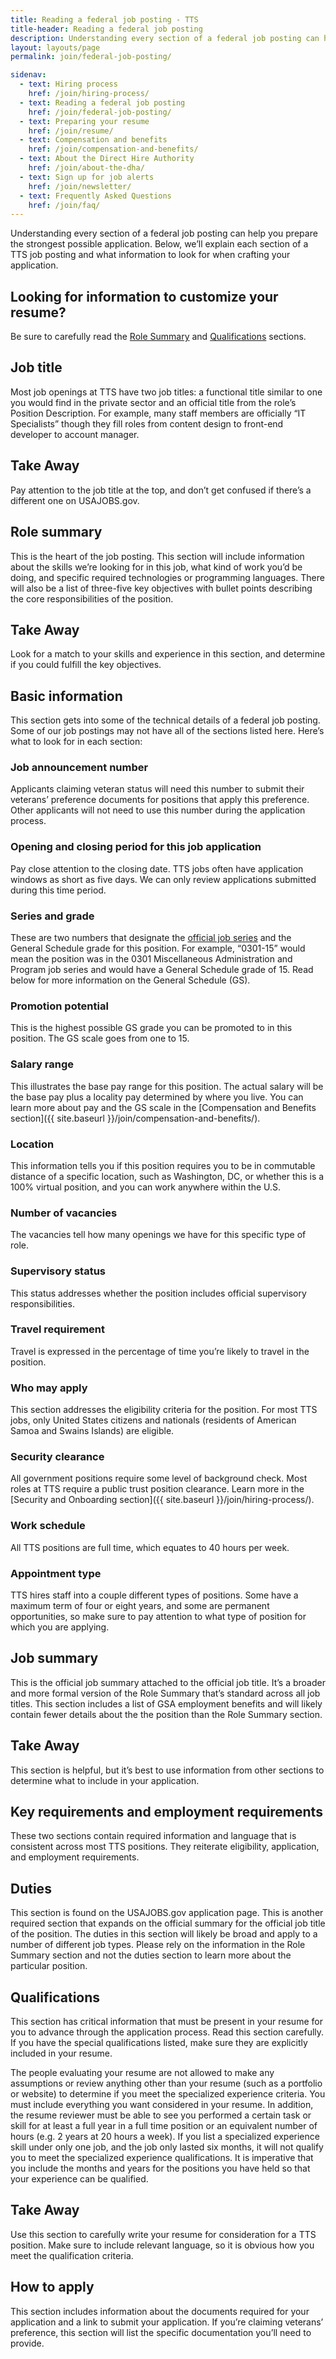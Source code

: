 ```yaml
---
title: Reading a federal job posting - TTS
title-header: Reading a federal job posting
description: Understanding every section of a federal job posting can help you prepare the strongest possible application. Here's what to look for.
layout: layouts/page
permalink: join/federal-job-posting/

sidenav:
  - text: Hiring process
    href: /join/hiring-process/
  - text: Reading a federal job posting
    href: /join/federal-job-posting/
  - text: Preparing your resume
    href: /join/resume/
  - text: Compensation and benefits
    href: /join/compensation-and-benefits/
  - text: About the Direct Hire Authority
    href: /join/about-the-dha/
  - text: Sign up for job alerts
    href: /join/newsletter/
  - text: Frequently Asked Questions
    href: /join/faq/
---
```


Understanding every section of a federal job posting can help you prepare the strongest possible application. Below, we’ll explain each section of a TTS job posting and what information to look for when crafting your application.

<aside class="usa-alert usa-alert-info padding-left-2">
  <div class="usa-alert-body">
    <h2 class="usa-alert-heading">Looking for information to customize your resume?</h2>
    <p class="usa-alert-text" markdown="1">
      Be sure to carefully read the <a href="#role-summary">Role Summary</a> and <a href="#qualifications">Qualifications</a> sections.
    </p>
  </div>
</aside>

## Job title

Most job openings at TTS have two job titles: a functional title similar to one you would find in the private sector and an official title from the role’s Position Description. For example, many staff members are officially “IT Specialists” though they fill roles from content design to front-end developer to account manager.
<aside class="usa-alert usa-alert-info padding-left-2">
  <div class="usa-alert-body">
    <h2 class="usa-alert-heading">Take Away</h2>
    <p class="usa-alert-text" markdown="1">
      Pay attention to the job title at the top, and don’t get confused if there’s a different one on USAJOBS.gov.
    </p>
  </div>
</aside>


## Role summary

This is the heart of the job posting. This section will include information about the skills we’re looking for in this job, what kind of work you’d be doing, and specific required technologies or programming languages. There will also be a list of three-five key objectives with bullet points describing the core responsibilities of the position.

<aside class="usa-alert usa-alert-info padding-left-2">
  <div class="usa-alert-body">
    <h2 class="usa-alert-heading">Take Away</h2>
    <p class="usa-alert-text" markdown="1">
      Look for a match to your skills and experience in this section, and determine if you could fulfill the key objectives.
    </p>
  </div>
</aside>

## Basic information

This section gets into some of the technical details of a federal job posting. Some of our job postings may not have all of the sections listed here. Here’s what to look for in each section:

### Job announcement number

Applicants claiming veteran status will need this number to submit their veterans’ preference documents for positions that apply this preference. Other applicants will not need to use this number during the application process.

### Opening and closing period for this job application

Pay close attention to the closing date. TTS jobs often have application windows as short as five days. We can only review applications submitted during this time period.

### Series and grade

These are two numbers that designate the [official job series](https://www.opm.gov/policy-data-oversight/classification-qualifications/classifying-general-schedule-positions/) and the General Schedule grade for this position. For example, “0301-15” would mean the position was in the 0301 Miscellaneous Administration and Program job series and would have a General Schedule grade of 15. Read below for more information on the General Schedule (GS).

### Promotion potential

This is the highest possible GS grade you can be promoted to in this position. The GS scale goes from one to 15.

### Salary range

This illustrates the base pay range for this position. The actual salary will be the base pay plus a locality pay determined by where you live. You can learn more about pay and the GS scale in the [Compensation and Benefits section]({{ site.baseurl }}/join/compensation-and-benefits/).

### Location

This information tells you if this position requires you to be in commutable distance of a specific location, such as Washington, DC, or whether this is a 100% virtual position, and you can work anywhere within the U.S.

### Number of vacancies

The vacancies tell how many openings we have for this specific type of role.

### Supervisory status

This status addresses whether the position includes official supervisory responsibilities.

### Travel requirement

Travel is expressed in the percentage of time you’re likely to travel in the position.

### Who may apply

This section addresses the eligibility criteria for the position. For most TTS jobs, only United States citizens and nationals (residents of American Samoa and Swains Islands) are eligible.

### Security clearance

All government positions require some level of background check. Most roles at TTS require a public trust position clearance. Learn more in the [Security and Onboarding section]({{ site.baseurl }}/join/hiring-process/).

### Work schedule

All TTS positions are full time, which equates to 40 hours per week. 

### Appointment type

TTS hires staff into a couple different types of positions. Some have a maximum term of four or eight years, and some are permanent opportunities, so make sure to pay attention to what type of position for which you are applying.

## Job summary

This is the official job summary attached to the official job title. It’s a broader and more formal version of the Role Summary that’s standard across all job titles. This section includes a list of GSA employment benefits and will likely contain fewer details about the the position than the Role Summary section.
<aside class="usa-alert usa-alert-info padding-left-2">
  <div class="usa-alert-body">
    <h2 class="usa-alert-heading">Take Away</h2>
    <p class="usa-alert-text" markdown="1">
      This section is helpful, but it’s best to use information from other sections to determine what to include in your application.
    </p>
  </div>
</aside>

## Key requirements and employment requirements

These two sections contain required information and language that is consistent across most TTS positions. They reiterate eligibility, application, and employment requirements.

## Duties

This section is found on the USAJOBS.gov application page. This is another required section that expands on the official summary for the official job title of the position. The duties in this section will likely be broad and apply to a number of different job types. Please rely on the information in the Role Summary section and not the duties section to learn more about the particular
position.

## Qualifications

This section has critical information that must be present in your resume for you to advance through the application process. Read this section carefully. If you have the special qualifications listed, make sure they are explicitly included in your resume.

The people evaluating your resume are not allowed to make any assumptions or review anything other than your resume (such as a portfolio or website) to determine if you meet the specialized experience criteria. You must include everything you want considered in your resume. In addition, the resume reviewer must be able to see you performed a certain task or skill for at least a full year in a full time position or an equivalent number of hours (e.g. 2 years at 20 hours a week). If you list a specialized experience skill under only one job, and the job only lasted six months, it will not qualify you to meet the specialized experience qualifications. It is imperative that you include the months and years for the positions you have held so that your experience can be qualified.

<aside class="usa-alert usa-alert-info padding-left-2">
  <div class="usa-alert-body">
    <h2 class="usa-alert-heading">Take Away</h2>
    <p class="usa-alert-text" markdown="1">
      Use this section to carefully write your resume for consideration for a TTS position. Make sure to include relevant language, so it is obvious how you meet the qualification criteria.
    </p>
  </div>
</aside>


## How to apply

This section includes information about the documents required for your application and a link to submit your application. If you’re claiming veterans’ preference, this section will list the specific documentation you’ll need to provide.
